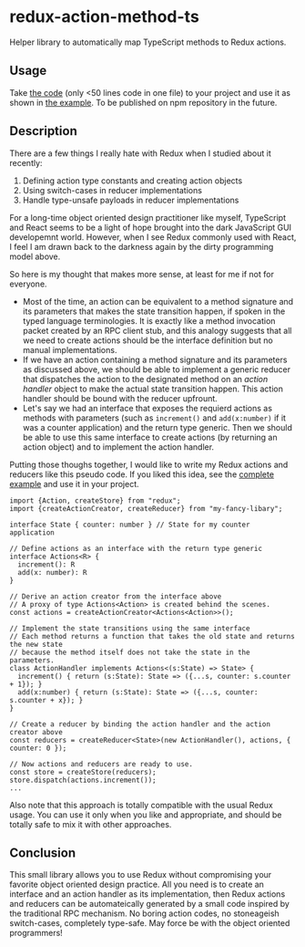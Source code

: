 # redux-action-method-ts
Helper library to automatically map TypeScript methods to Redux actions.

## Usage

Take [the code](src/index.ts) (only <50 lines code in one file) to your project and use it as shown in [the example](tests/example.ts). To be published on npm repository in the future.

## Description

There are a few things I really hate with Redux when I studied about it recently:

1. Defining action type constants and creating action objects
2. Using switch-cases in reducer implementations
3. Handle type-unsafe payloads in reducer implementations

For a long-time object oriented design practitioner like myself, TypeScript and React seems to be a light of hope brought into the dark JavaScript GUI developemnt world. However, when I see Redux commonly used with React, I feel I am drawn back to the darkness again by the dirty programming model above.

So here is my thought that makes more sense, at least for me if not for everyone.

* Most of the time, an action can be equivalent to a method signature and its parameters that makes the state transition happen, if spoken in the typed language terminologies. It is exactly like a method invocation packet created by an RPC client stub, and this analogy suggests that all we need to create actions should be the interface definition but no manual implementations.
* If we have an action containing a method signature and its parameters as discussed above, we should be able to implement a generic reducer that dispatches the action to the designated method on an _action handler_ object to make the actual state transition happen. This action handler should be bound with the reducer upfrount.
* Let's say we had an interface that exposes the requierd actions as methods with parameters (such as `increment()` and `add(x:number)` if it was a counter application) and the return type generic. Then we should be able to use this same interface to create actions (by returning an action object) and to implement the action handler.

Putting those thoughs together, I would like to write my Redux actions and reducers like this pseudo code. If you liked this idea, see the [complete example](tests/example.ts) and use it in your project.

```
import {Action, createStore} from "redux";
import {createActionCreator, createReducer} from "my-fancy-libary";

interface State { counter: number } // State for my counter application

// Define actions as an interface with the return type generic
interface Actions<R> {
  increment(): R
  add(x: number): R
}

// Derive an action creator from the interface above
// A proxy of type Actions<Action> is created behind the scenes.
const actions = createActionCreator<Actions<Action>>();

// Implement the state transitions using the same interface
// Each method returns a function that takes the old state and returns the new state
// because the method itself does not take the state in the parameters.
class ActionHandler implements Actions<(s:State) => State> {
  increment() { return (s:State): State => ({...s, counter: s.counter + 1}); }
  add(x:number) { return (s:State): State => ({...s, counter: s.counter + x}); }
}

// Create a reducer by binding the action handler and the action creator above
const reducers = createReducer<State>(new ActionHandler(), actions, { counter: 0 });

// Now actions and reducers are ready to use.
const store = createStore(reducers);
store.dispatch(actions.increment());
...
```

Also note that this approach is totally compatible with the usual Redux usage. You can use it only when you like and appropriate, and should be totally safe to mix it with other approaches.

## Conclusion

This small library allows you to use Redux without compromising your favorite object oriented design practice. All you need is to create an interface and an action handler as its implementation, then Redux actions and reducers can be automateically generated by a small code inspired by the traditional RPC mechanism. No boring action codes, no stoneageish switch-cases, completely type-safe. May force be with the object oriented programmers!
